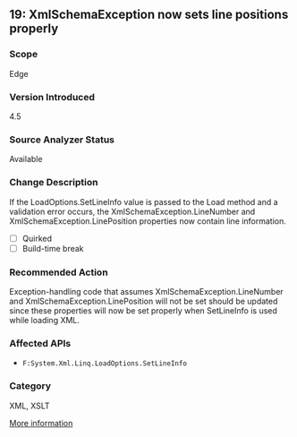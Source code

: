 ## 19: XmlSchemaException now sets line positions properly

### Scope
Edge

### Version Introduced
4.5

### Source Analyzer Status
Available

### Change Description
If the LoadOptions.SetLineInfo value is passed to the Load method and a validation error occurs, the XmlSchemaException.LineNumber and XmlSchemaException.LinePosition properties now contain line information.

- [ ] Quirked
- [ ] Build-time break

### Recommended Action
Exception-handling code that assumes XmlSchemaException.LineNumber and XmlSchemaException.LinePosition will not be set should be updated since these properties will now be set properly when SetLineInfo is used while loading XML.

### Affected APIs
* `F:System.Xml.Linq.LoadOptions.SetLineInfo`

### Category
XML, XSLT

[More information](https://msdn.microsoft.com/en-us/library/hh367887#xml)
